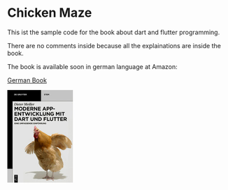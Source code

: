 # Chicken Maze

This ist the sample code for the book about dart and flutter programming.

There are no comments inside because all the explainations are inside the book.

The book is available soon in german language at Amazon:

[German Book](https://www.amazon.de/dp/3110690640/ref=cm_sw_em_r_mt_dp_U_TF4xEbN4AZSA7)

![Book](book.jpg)
